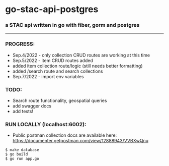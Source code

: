 # go-stac-api-postgres  
### a STAC api written in go with fiber, gorm and postgres   
-------
### PROGRESS:  
- Sep.4/2022 - only collection CRUD routes are working at this time   
- Sep.5/2022 - item CRUD routes added 
- added item collection route/logic (still needs better formatting) 
- added /search route and search collections
- Sep.7/2022 - import env variables

### TODO: 
- Search route functionality, geospatial queries
- add swagger docs  
- add tests!  
  
### RUN LOCALLY (localhost:6002):  
- Public postman collection docs are available here: https://documenter.getpostman.com/view/12888943/VVBXwQnu   

```$ make database```  
```$ go build```  
```$ go run app.go```  
   